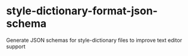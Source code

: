 # style-dictionary-format-json-schema
Generate JSON schemas for style-dictionary files to improve text editor support
